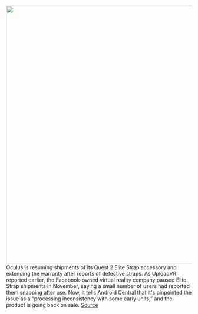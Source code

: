 <img src='https://cdn.vox-cdn.com/thumbor/CwlSGTaM22q7EUdCmPAuMDE4Le0=/0x0:4096x2304/1200x800/filters:focal(1721x825:2375x1479)/cdn.vox-cdn.com/uploads/chorus_image/image/68518264/Quest_2_with_Elite_Strap_accessory.0.jpg' width='700px' /><br/>
Oculus is resuming shipments of its Quest 2 Elite Strap accessory and extending the warranty after reports of defective straps. As UploadVR reported earlier, the Facebook-owned virtual reality company paused Elite Strap shipments in November, saying a small number of users had reported them snapping after use. Now, it tells Android Central that it's pinpointed the issue as a “processing inconsistency with some early units,” and the product is going back on sale.
<a href='https://www.theverge.com/2020/12/15/22176820/oculus-quest-2-elite-strap-extended-warranty-quality-problems'> Source <a/>